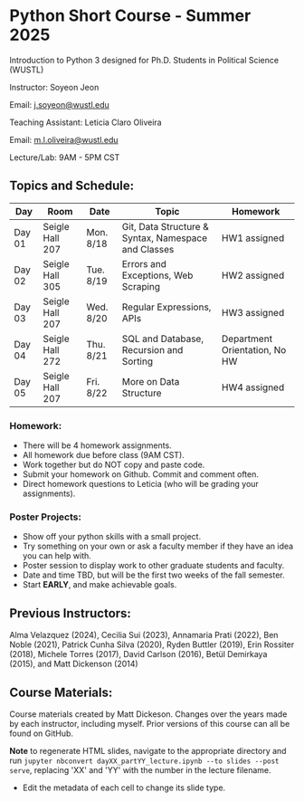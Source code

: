 # Python Short Course - Summer 2025

Introduction to Python 3 designed for Ph.D. Students in Political Science (WUSTL)


Instructor: Soyeon Jeon

Email: j.soyeon@wustl.edu

Teaching Assistant: Leticia Claro Oliveira

Email: m.l.oliveira@wustl.edu

Lecture/Lab: 9AM - 5PM CST

## Topics and Schedule:

| Day    | Room            | Date      | Topic                                                   | Homework                                   |
|--------|-----------------|-----------|---------------------------------------------------------|--------------------------------------------|
| Day 01 | Seigle Hall 207 | Mon. 8/18 | Git, Data Structure & Syntax, Namespace and Classes     | HW1 assigned                               |
| Day 02 | Seigle Hall 305 | Tue. 8/19 | Errors and Exceptions, Web Scraping                     | HW2 assigned                               |
| Day 03 | Seigle Hall 207 | Wed. 8/20 | Regular Expressions, APIs                               | HW3 assigned                               |
| Day 04 | Seigle Hall 272 | Thu. 8/21 | SQL and Database, Recursion and Sorting                 | Department Orientation, No HW              |
| Day 05 | Seigle Hall 207 | Fri. 8/22 | More on Data Structure                                  | HW4 assigned                               |

### Homework: 
- There will be 4 homework assignments.
- All homework due before class (9AM CST).
- Work together but do NOT copy and paste code.
- Submit your homework on Github. Commit and comment often. 
- Direct homework questions to Leticia (who will be grading your assignments). 

### Poster Projects: 
- Show off your python skills with a small project. 
- Try something on your own or ask a faculty member if they have an idea you can help with. 
- Poster session to display work to other graduate students and faculty. 
- Date and time TBD, but will be the first two weeks of the fall semester. 
- Start **EARLY**, and make achievable goals. 

## Previous Instructors:
Alma Velazquez (2024), Cecilia Sui (2023), Annamaria Prati (2022), Ben Noble (2021), Patrick Cunha Silva (2020), Ryden Buttler (2019), Erin Rossiter (2018),  Michele Torres (2017), David Carlson (2016), Betül Demirkaya (2015), and Matt Dickenson (2014)

## Course Materials:
Course materials created by Matt Dickeson. Changes over the years made by each instructor, including myself. Prior versions of this course can all be found on GitHub.

**Note** to regenerate HTML slides, navigate to the appropriate directory and run `jupyter nbconvert dayXX_partYY_lecture.ipynb --to slides --post serve`, replacing 'XX' and 'YY' with the number in the lecture filename. 
* Edit the metadata of each cell to change its slide type.
